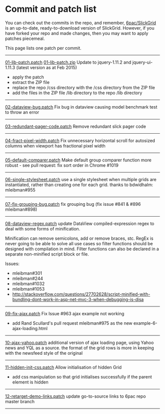 # Commit and patch list

You can check out the commits in the repo, and remember, [6pac/SlickGrid](https://github.com/6pac/SlickGrid) is an up-to-date, ready-to-download version of SlickGrid.
However, if you have forked your repo and made changes, then you may want to apply patches piecemeal.

This page lists one patch per commit.
***
<a href="01-lib-patch.patch" target="_blank">01-lib-patch.patch</a> <a href="01-lib-patch.zip" target="_blank">01-lib-patch.zip</a>
Update to jquery-1.11.2 and jquery-ui-1.11.3 (latest version as at Feb 2015)
- apply the patch
- extract the ZIP file
- replace the repo /css directory with the /css directory from the ZIP file
- add the files in the ZIP file /lib directory to the repo /lib directory 

***
<a href="02-dataview-bug.patch" target="_blank">02-dataview-bug.patch</a> Fix bug in dataview causing model benchmark test to throw an error
***
<a href="03-redundant-pager-code.patch" target="_blank">03-redundant-pager-code.patch</a> Remove redundant slick pager code
***
<a href="04-fract-pixel-width.patch" target="_blank">04-fract-pixel-width.patch</a> Fix unnecessary horizontal scroll for autosized columns when viewport has fractional pixel width
***
<a href="05-default-comparer.patch" target="_blank">05-default-comparer.patch</a> Make default group comparer function more robust - see pull request: fix sort order in Chrome #1019
***
<a href="06-single-stylesheet.patch" target="_blank">06-single-stylesheet.patch</a> use a single stylesheet when multiple grids are instantiated, rather than creating one for each grid. thanks to bdwidhalm: mleibman#955
***
<a href="07-fix-grouping-bug.patch" target="_blank">07-fix-grouping-bug.patch</a> fix grouping bug (fix issue #841 & #896 mleibman#898)
***
<a href="08-dataview-regex.patch" target="_blank">08-dataview-regex.patch</a> update DataView compiled-expression regex to deal with some forms of minification.

Minification can remove semicolons, add or remove braces, stc. RegEx is never going to be able to solve all use cases so filter functions should be designed with compilation in mind.
Filter functions can also be declared in a separate non-minified script block or file.

Issues:
- mleibman#301
- mleibman#244
- mleibman#1032
- mleibman#1053
- http://stackoverflow.com/questions/27702628/script-minified-with-bundling-dont-work-in-asp-net-mvc-3-when-debugging-is-disa

***
<a href="09-fix-ajax.patch" target="_blank">09-fix-ajax.patch</a> Fix Issue #963 ajax example not working
- add Rand Scullard's pull request mleibman#975 as the new example-6-ajax-loading.html

***
<a href="10-ajax-yahoo.patch" target="_blank">10-ajax-yahoo.patch</a> additional version of ajax loading page, using Yahoo news and YQL as a source. the format of the grid rows is more in keeping with the newsfeed style of the original
***
<a href="11-hidden-init-css.patch" target="_blank">11-hidden-init-css.patch</a> Allow initialisation of hidden Grid
- add css manipulation so that grid initialises successfully if the parent element is hidden
***
<a href="12-retarget-demo-links.patch" target="_blank">12-retarget-demo-links.patch</a> update go-to-source links to 6pac repo master branch
***

